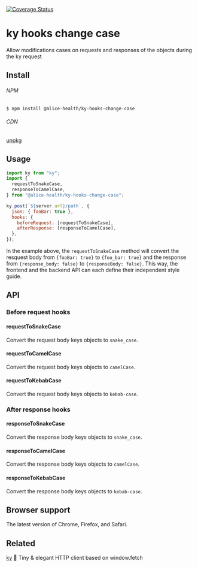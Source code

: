 <p>
  <a href="https://codecov.io/github/alice-health/ky-hooks-change-case"><img src="https://img.shields.io/codecov/c/github/alice-health/ky-hooks-change-case.svg?sanitize=true" alt="Coverage Status"></a>
</p>

# ky hooks change case

Allow modifications cases on requests and responses of the objects during the ky request

## Install

###### NPM

```
$ npm install @alice-health/ky-hooks-change-case
```

###### CDN

[unpkg](https://unpkg.com/@alice-health/ky-hooks-change-case)

## Usage

```js
import ky from "ky";
import {
  requestToSnakeCase,
  responseToCamelCase,
} from "@alice-health/ky-hooks-change-case";

ky.post(`${server.url}/path`, {
  json: { fooBar: true },
  hooks: {
    beforeRequest: [requestToSnakeCase],
    afterResponse: [responseToCamelCase],
  },
});
```

In the example above, the `requestToSnakeCase` method will convert the resquest body from `{fooBar: true}` to `{foo_bar: true}` and the response from `{response_body: false}` to `{responseBody: false}`. This way, the frontend and the backend API can each define their independent style guide.

## API

### Before request hooks

#### requestToSnakeCase

Convert the request body keys objects to `snake_case`.

#### requestToCamelCase

Convert the request body keys objects to `camelCase`.

#### requestToKebabCase

Convert the request body keys objects to `kebab-case`.

### After response hooks

#### responseToSnakeCase

Convert the response body keys objects to `snake_case`.

#### responseToCamelCase

Convert the response body keys objects to `camelCase`.

#### responseToKebabCase

Convert the response body keys objects to `kebab-case`.

## Browser support

The latest version of Chrome, Firefox, and Safari.

## Related

[ky](https://github.com/sindresorhus/ky) 🌳 Tiny & elegant HTTP client based on window.fetch
